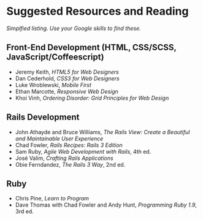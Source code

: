 # Suggested Resources and Reading
*Simplfied listing. Use your Google skills to find these.*

## Front-End Development (HTML, CSS/SCSS, JavaScript/Coffeescript)
* Jeremy Keith, *HTML5 for Web Designers*
* Dan Cederhold, *CSS3 for Web Designers*
* Luke Wroblewski, *Mobile First*
* Ethan Marcotte, *Responsive Web Design*
* Khoi Vinh, *Ordering Disorder: Grid Principles for Web Design*

## Rails Development
* John Athayde and Bruce Williams, *The Rails View: Create a Beautiful and Maintainable User Experience*
* Chad Fowler, *Rails Recipes: Rails 3 Edition*
* Sam Ruby, *Agile Web Development with Rails*, 4th ed.
* José Valim, *Crafting Rails Applications*
* Obie Ferndandez, *The Rails 3 Way*, 2nd ed.

## Ruby
* Chris Pine, *Learn to Program*
* Dave Thomas with Chad Fowler and Andy Hunt, *Programming Ruby 1.9*, 3rd ed.
